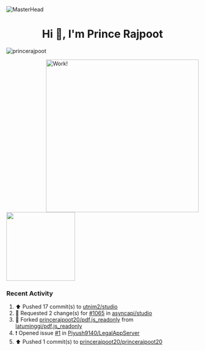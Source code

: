 ![MasterHead](https://user-images.githubusercontent.com/74038190/225813708-98b745f2-7d22-48cf-9150-083f1b00d6c9.gif)

<!--
<img alt="GIF" src="https://media.giphy.com/media/AYMKkDwavwA9Y72Frn/giphy.gif"/>
![Anshul's wakatime stats](https://github-readme-stats.vercel.app/api/wakatime?username=anshulforyou&show_icons=true)
-->


<h1 align="center">Hi 👋, I'm Prince Rajpoot</h1>
<p align="left"> <img src="https://komarev.com/ghpvc/?username=princerajpoot20&label=Profile%20views&color=0e75b6&style=flat" alt="princerajpoot" /> </p>


<!-- <img align="right" alt="Work!" width="400" src="https://user-images.githubusercontent.com/74038190/212749171-b84692a8-2b04-4e3b-93ca-ac14705da224.gif">
 <img height="180em" src="https://github-readme-stats.vercel.app/api?username=princerajpoot20&show_icons=true&hide_border=true&&count_private=true&include_all_commits=true" /> -->

<img align="right" alt="Work!" width="400" src="https://github-readme-stats.vercel.app/api?username=princerajpoot20&show_icons=true&hide_border=true&&count_private=true&include_all_commits=true" />
<img height="180em" src="https://media.giphy.com/media/3ornk57KwDXf81rjWM/giphy.gif">



<!--
**princerajpoot20/princerajpoot20** is a ✨ _special_ ✨ repository because its `README.md` (this file) appears on your GitHub profile.
![Anshul's top languages](https://github-readme-stats.vercel.app/api/top-langs/?username=princerajpoot20&layout=compact&show_icons=true)

Here are some ideas to get you started:

- 🔭 I’m currently working on ...
- 🌱 I’m currently learning ...
- 👯 I’m looking to collaborate on ...
- 🤔 I’m looking for help with ...
- 💬 Ask me about ...
- 📫 How to reach me: ...
- 😄 Pronouns: ...
- ⚡ Fun fact: ...
-->


### Recent Activity
<!--RECENT_ACTIVITY:start-->
1. ⬆️ Pushed 17 commit(s) to [utnim2/studio](https://github.com/utnim2/studio)<br>
2. 🔴 Requested 2 change(s) for [#1065](https://github.com/asyncapi/studio/pull/1065#pullrequestreview-1999196542) in [asyncapi/studio](https://github.com/asyncapi/studio)<br>
3. 🔱 Forked [princerajpoot20/pdf.js_readonly](https://github.com/princerajpoot20/pdf.js_readonly) from [latuminggi/pdf.js_readonly](https://github.com/latuminggi/pdf.js_readonly)<br>
4. ❗️ Opened issue [#1](https://github.com/Piyush9140/LegalAppServer/issues/1) in [Piyush9140/LegalAppServer](https://github.com/Piyush9140/LegalAppServer)<br>
5. ⬆️ Pushed 1 commit(s) to [princerajpoot20/princerajpoot20](https://github.com/princerajpoot20/princerajpoot20)<br>
<!--RECENT_ACTIVITY:end-->
